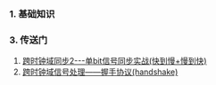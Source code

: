 ### 1. 基础知识


### 3. 传送门
1. [跨时钟域同步2---单bit信号同步实战(快到慢+慢到快)](https://zhuanlan.zhihu.com/p/452183878)
2. [跨时钟域信号处理——握手协议(handshake)](https://zhuanlan.zhihu.com/p/53799967)
